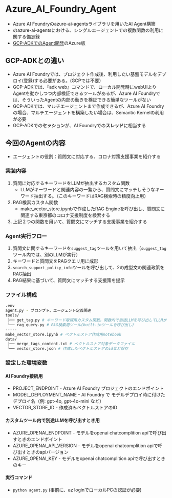 # Azure_AI_Foundry_Agent
* Azure AI Foundryのazure-ai-agentsライブラリを用いたAI Agent構築
* のazure-ai-agentsにおける、シングルエージェントでの複数関数の利用に関する備忘録
* [GCP-ADKでのAgent開発](https://github.com/yoshi-cow/GCP_ADK_Agent_1)のAzure版

## GCP-ADKとの違い
* Azure AI Foundryでは、プロジェクト作成後、利用したい基盤モデルをデプロイ(登録)する必要がある。(GCPでは不要）
* GCP-ADKでは、『adk web』コマンドで、ローカル開発時にwebUIよりAgentを動かしつつ内部検証できるツールがあるが、Azure AI Foundryでは、そういったAgentの内部の動きを検証できる簡単なツールがない
* GCP-ADKでは、マルチエージェントまで作成できるが、Azure AI Foundryの場合、マルチエージェントを構築したい場合は、Semantic Kernelの利用が必要
* GCP-ADKでの<b>セッション</b>が、AI Foundryでの<b>スレッド</b>に相当する

## 今回のAgentの内容
* エージェントの役割：質問文に対応する、コロナ対策支援事業を紹介する

### 実装内容
1. 質問に対応するキーワードをLLMが抽出するカスタム関数
   * LLMがキーワードと関連内容の一覧から、質問文にマッチしそうなキーワード抽出する。（このキーワードはRAG検索時の精度向上用）
2. RAG検索カスタム関数
   * make_vector_store.ipynbで作成したRAG Engineを呼び出し、質問文に関連する東京都のコロナ支援制度を検索する
3. 上記２つの関数を用いて、質問文にマッチする支援事業を紹介する

### Agent実行フロー
1. 質問文に関するキーワードを`suggest_tag`ツールを用いて抽出（`suggest_tag`ツール内では、別のLLMが実行）
2. キーワードと質問文をRAGクエリ用に成形
3. `search_support_policy_info`ツールを呼び出して、2の成型文の関連政策をRAG抽出
4. RAG結果に基づいて、質問文にマッチする支援策を提示


### ファイル構成
```bash
.env
agent.py - プロンプト、エージェント定義関連
tools/
 ├── get_tag.py # キーワード取得用カスタム関数。関数内で別途LLMを呼び出してLLMが該当しそうなキーワードを推測して返す。
 └── rag_query.py # RAG検索用ツール(built-inツールを呼び出し)
-----
make_vector_store.ipynb # ベクトルストア作成用notebook
data/
 ├── merge_tags_content.txt # ベクトルストア対象データファイル
 └── vector_store.json # 作成したベクトルストアのidなど保存
```

### 設定した環境変数
#### AI Foundry接続用
* PROJECT_ENDPOINT - Azure AI Foundry プロジェクトのエンドポイント
* MODEL_DEPLOYMENT_NAME - AI Foundry で モデルデプロイ時に付けたデプロイ名（例: gpt-4o, gpt-4o-mini など）
* VECTOR_STORE_ID - 作成済みベクトルストアのID
#### カスタムツール内で別途LLMを呼び出すとき用
* AZURE_OPENAI_ENDPOINT - モデルをopenai chatcomplition apiで呼び出すときのエンドポイント
* AZURE_OPENAI_API_VERSION - モデルをopenai chatcomplition apiで呼び出すときのapiバージョン
* AZURE_OPENAI_KEY - モデルをopenai chatcomplition apiで呼び出すときのキー

#### 実行コマンド
* `python agent.py` (事前に、az loginでローカルPCの認証が必要)
